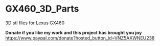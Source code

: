 # GX460_3D_Parts

3D stl files for Lexus GX460

**Donate if you like my work and this project has brought you joy**
https://www.paypal.com/donate?hosted_button_id=VNZ5AXWNEU238
